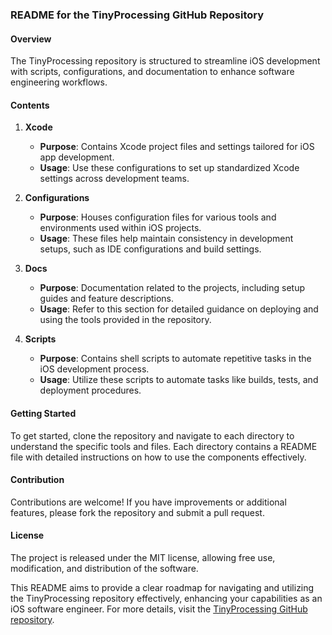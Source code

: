 ### README for the TinyProcessing GitHub Repository

#### Overview
The TinyProcessing repository is structured to streamline iOS development with scripts, configurations, and documentation to enhance software engineering workflows.

#### Contents

1. **Xcode**
   - **Purpose**: Contains Xcode project files and settings tailored for iOS app development.
   - **Usage**: Use these configurations to set up standardized Xcode settings across development teams.

2. **Configurations**
   - **Purpose**: Houses configuration files for various tools and environments used within iOS projects.
   - **Usage**: These files help maintain consistency in development setups, such as IDE configurations and build settings.

3. **Docs**
   - **Purpose**: Documentation related to the projects, including setup guides and feature descriptions.
   - **Usage**: Refer to this section for detailed guidance on deploying and using the tools provided in the repository.

4. **Scripts**
   - **Purpose**: Contains shell scripts to automate repetitive tasks in the iOS development process.
   - **Usage**: Utilize these scripts to automate tasks like builds, tests, and deployment procedures.

#### Getting Started

To get started, clone the repository and navigate to each directory to understand the specific tools and files. Each directory contains a README file with detailed instructions on how to use the components effectively.

#### Contribution

Contributions are welcome! If you have improvements or additional features, please fork the repository and submit a pull request.

#### License

The project is released under the MIT license, allowing free use, modification, and distribution of the software.

This README aims to provide a clear roadmap for navigating and utilizing the TinyProcessing repository effectively, enhancing your capabilities as an iOS software engineer. For more details, visit the [TinyProcessing GitHub repository](https://github.com/tinyprocessing/tinyprocessing).
